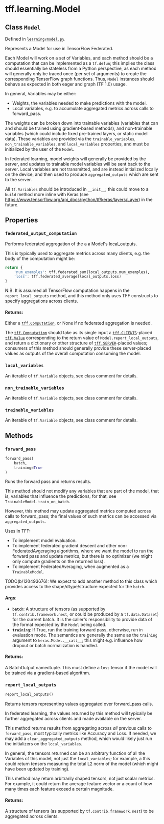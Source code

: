 <div itemscope itemtype="http://developers.google.com/ReferenceObject">
<meta itemprop="name" content="tff.learning.Model" />
<meta itemprop="path" content="Stable" />
<meta itemprop="property" content="federated_output_computation"/>
<meta itemprop="property" content="local_variables"/>
<meta itemprop="property" content="non_trainable_variables"/>
<meta itemprop="property" content="trainable_variables"/>
<meta itemprop="property" content="forward_pass"/>
<meta itemprop="property" content="report_local_outputs"/>
</div>

# tff.learning.Model

## Class `Model`

Defined in
[`learning/model.py`](http://github.com/tensorflow/federated/tree/master/tensorflow_federated/python/learning/model.py).

Represents a Model for use in TensorFlow Federated.

Each Model will work on a set of Variables, and each method should be a
computation that can be implemented as a `tf.defun`; this implies the class
should essentially be stateless from a Python perspective, as each method will
generally only be traced once (per set of arguments) to create the corresponding
TensorFlow graph functions. Thus, `Model` instances should behave as expected in
both eager and graph (TF 1.0) usage.

In general, Variables may be either:

*   Weights, the variables needed to make predictions with the model.
*   Local variables, e.g. to accumulate aggregated metrics across calls to
    forward_pass.

The weights can be broken down into trainable variables (variables that can and
should be trained using gradient-based methods), and non-trainable variables
(which could include fixed pre-trained layers, or static model data). These
variables are provided via the `trainable_variables`, `non_trainable_variables`,
and `local_variables` properties, and must be initialized by the user of the
`Model`.

In federated learning, model weights will generally be provided by the server,
and updates to trainable model variables will be sent back to the server. Local
variables are not transmitted, and are instead initialized locally on the
device, and then used to produce `aggregated_outputs` which are sent to the
server.

All `tf.Variables` should be introduced in `__init__`; this could move to a
`build` method more inline with Keras (see
https://www.tensorflow.org/api_docs/python/tf/keras/layers/Layer) in the future.

## Properties

<h3 id="federated_output_computation"><code>federated_output_computation</code></h3>

Performs federated aggregation of the a a Model's local_outputs.

This is typically used to aggregate metrics across many clients, e.g. the body
of the computation might be:

```python
return {
    'num_examples': tff.federated_sum(local_outputs.num_examples),
    'loss': tff.federated_average(local_outputs.loss)
}
```

N.B. It is assumed all TensorFlow computation happens in the
`report_local_outputs` method, and this method only uses TFF constructs to
specify aggregations across clients.

#### Returns:

Either a <a href="../../tff/Computation.md"><code>tff.Computation</code></a>, or
None if no federated aggregation is needed.

The <a href="../../tff/Computation.md"><code>tff.Computation</code></a> should
take as its single input a
<a href="../../tff.md#CLIENTS"><code>tff.CLIENTS</code></a>-placed
<a href="../../tff/Value.md"><code>tff.Value</code></a> corresponding to the
return value of `Model.report_local_outputs`, and return a dictionary or other
structure of <a href="../../tff.md#SERVER"><code>tff.SERVER</code></a>-placed
values; consumers of this method should generally provide these server-placed
values as outputs of the overall computation consuming the model.

<h3 id="local_variables"><code>local_variables</code></h3>

An iterable of `tf.Variable` objects, see class comment for details.

<h3 id="non_trainable_variables"><code>non_trainable_variables</code></h3>

An iterable of `tf.Variable` objects, see class comment for details.

<h3 id="trainable_variables"><code>trainable_variables</code></h3>

An iterable of `tf.Variable` objects, see class comment for details.

## Methods

<h3 id="forward_pass"><code>forward_pass</code></h3>

```python
forward_pass(
    batch,
    training=True
)
```

Runs the forward pass and returns results.

This method should not modify any variables that are part of the model, that is,
variables that influence the predictions; for that, see
`TrainableModel.train_on_batch`.

However, this method may update aggregated metrics computed across calls to
forward_pass; the final values of such metrics can be accessed via
`aggregated_outputs`.

Uses in TFF:

*   To implement model evaluation.
*   To implement federated gradient descent and other non-FederatedAvgeraging
    algorithms, where we want the model to run the forward pass and update
    metrics, but there is no optimizer (we might only compute gradients on the
    returned loss).
*   To implement FederatedAveraging, when augmented as a `TrainableModel`.

TODO(b/120493676): We expect to add another method to this class which provides
access to the shape/dtype/structure expected for the `batch`.

#### Args:

*   <b>`batch`</b>: A structure of tensors (as supported by
    `tf.contrib.framework.nest`, or could be produced by a `tf.data.Dataset`)
    for the current batch. It is the caller's responsibility to provide data of
    the format expected by the `Model` being called.
*   <b>`training`</b>: If True, run the training forward pass, otherwise, run in
    evaluation mode. The semantics are generally the same as the `training`
    argument to `keras.Model.__call__`; this might e.g. influence how dropout or
    batch normalization is handled.

#### Returns:

A BatchOutput namedtuple. This must define a `loss` tensor if the model will be
trained via a gradient-based algorithm.

<h3 id="report_local_outputs"><code>report_local_outputs</code></h3>

```python
report_local_outputs()
```

Returns tensors representing values aggregated over forward_pass calls.

In federated learning, the values returned by this method will typically be
further aggregated across clients and made available on the server.

This method returns results from aggregating across *all* previous calls to
`forward_pass`, most typically metrics like Accuracy and Loss. If needed, we may
add a `clear_aggregated_outputs` method, which would likely just run the
initializers on the `local_variables`.

In general, the tensors returned can be an arbitrary function of all the
Variables of this model, not just the `local_variables`; for example, a this
could return tensors measuring the total L2 norm of the model (which might have
been updated by training).

This method may return arbitrarily shaped tensors, not just scalar metrics. For
example, it could return the average feature vector or a count of how many times
each feature exceed a certain magnitude.

#### Returns:

A structure of tensors (as supported by `tf.contrib.framework.nest`) to be
aggregated across clients.
